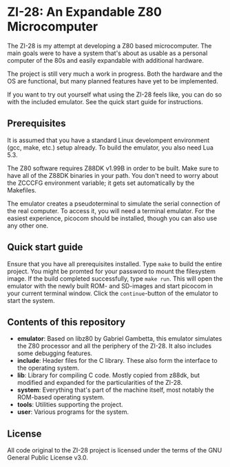 # ZI-28: An Expandable Z80 Microcomputer

The ZI-28 is my attempt at developing a Z80 based microcomputer.
The main goals were to have a system that's about as usable as
a personal computer of the 80s and easily expandable with additional hardware.

The project is still very much a work in progress. Both the hardware and the
OS are functional, but many planned features have yet to be implemented.

If you want to try out yourself what using the ZI-28 feels like, you can do so
with the included emulator. See the quick start guide for instructions.


## Prerequisites

It is assumed that you have a standard Linux develompent environment
(gcc, make, etc.) setup already. To build the emulator, you also need Lua 5.3.

The Z80 software requires Z88DK v1.99B in order to be built. Make sure to have
all of the Z88DK binaries in your path. You don't need to worry about the ZCCCFG
environment variable; it gets set automatically by the Makefiles.

The emulator creates a pseudoterminal to simulate the serial connection of the
real computer. To access it, you will need a terminal emulator. For the easiest
experience, picocom should be installed, though you can also use any other one.


## Quick start guide

Ensure that you have all prerequisites installed. Type `make` to build the
entire project. You might be promted for your password to mount the filesystem
image. If the build completed successfully, type `make run`. This will open
the emulator with the newly built ROM- and SD-images and start picocom in your
current terminal window. Click the `continue`-button of the emulator to start
the system.


## Contents of this repository

* **emulator**: Based on libz80 by Gabriel Gambetta, this emulator simulates the
  Z80 processor and all the periphery of the ZI-28. It also includes some
  debugging features.
* **include**: Header files for the C library. These also form the interface to
  the operating system.
* **lib**: Library for compiling C code. Mostly copied from z88dk, but modified
  and expanded for the particularities of the ZI-28.
* **system**: Everything that's part of the machine itself, most notably the
  ROM-based operating system.
* **tools**: Utilities supporting the project.
* **user**: Various programs for the system.


## License

All code original to the ZI-28 project is licensed under the terms of the
GNU General Public License v3.0.
